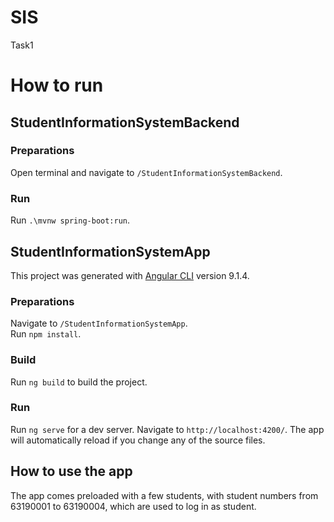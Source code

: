 # SIS
 Task1
 
# How to run

## StudentInformationSystemBackend

### Preparations

Open terminal and navigate to `/StudentInformationSystemBackend`.

### Run

Run `.\mvnw spring-boot:run`.

## StudentInformationSystemApp

This project was generated with [Angular CLI](https://github.com/angular/angular-cli) version 9.1.4.

### Preparations

Navigate to `/StudentInformationSystemApp`.\
Run `npm install`.

### Build

Run `ng build` to build the project.

### Run

Run `ng serve` for a dev server. Navigate to `http://localhost:4200/`. The app will automatically reload if you change any of the source files.

## How to use the app

The app comes preloaded with  a few students, with student numbers from 63190001 to 63190004, which are used to log in as student.
